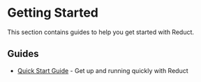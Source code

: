# Getting Started

This section contains guides to help you get started with Reduct.

## Guides

- [Quick Start Guide](./quickstart.md) - Get up and running quickly with Reduct
